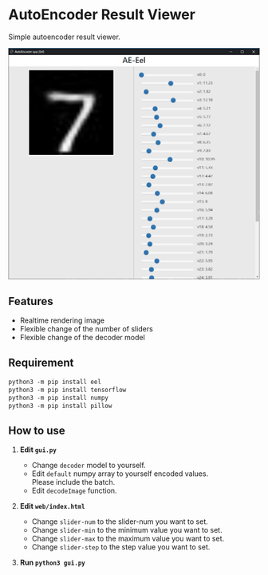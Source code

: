 # AutoEncoder Result Viewer

Simple autoencoder result viewer.  

![sampleImage](https://github.com/takkaO/AutoencoderResultViewer/blob/images/sample.png?raw=true)

## Features
- Realtime rendering image
- Flexible change of the number of sliders
- Flexible change of the decoder model

## Requirement
```
python3 -m pip install eel
python3 -m pip install tensorflow
python3 -m pip install numpy
python3 -m pip install pillow
```

## How to use
1. **Edit ``` gui.py ```**
	- Change ``` decoder ``` model to yourself.
	- Edit ``` default ``` numpy array to yourself encoded values.   
	Please include the batch.
	- Edit ``` decodeImage ``` function.

2. **Edit ``` web/index.html ```**
	- Change ``` slider-num ``` to the slider-num you want to set.
	- Change ``` slider-min ``` to the minimum value you want to set.
	- Change ``` slider-max ``` to the maximum value you want to set.
	- Change ``` slider-step ``` to the step value you want to set.
3. **Run ``` python3 gui.py ```**

